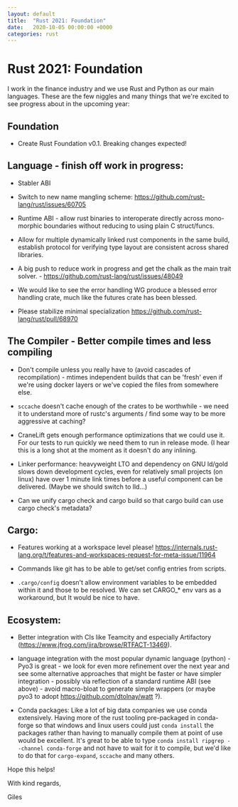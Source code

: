 ```yaml
---
layout: default
title:  "Rust 2021: Foundation"
date:   2020-10-05 00:00:00 +0000
categories: rust
---
```


# Rust 2021: Foundation

I work in the finance industry and we use Rust and Python as our main languages. These are the few niggles and many things that we're excited to see progress about in the upcoming year:

## Foundation

   * Create Rust Foundation v0.1. Breaking changes expected!

## Language - finish off work in progress:

   * Stabler ABI

   * Switch to new name mangling scheme: https://github.com/rust-lang/rust/issues/60705

   * Runtime ABI - allow rust binaries to interoperate directly across mono-morphic boundaries without reducing to using plain C struct/funcs.

   * Allow for multiple dynamically linked rust components in the same build, establish protocol for verifying type layout are consistent across shared libraries.

   * A big push to reduce work in progress and get the chalk as the main trait solver. - https://github.com/rust-lang/rust/issues/48049

   * We would like to see the error handling WG produce a blessed error handling crate, much like the futures crate has been blessed.

   * Please stabilize minimal specialization https://github.com/rust-lang/rust/pull/68970

## The Compiler - Better compile times and less compiling

   * Don't compile unless you really have to (avoid cascades of recompilation) - mtimes independent builds that can be 'fresh' even if we're using docker layers or we've copied the files from somewhere else.

   * `sccache` doesn't cache enough of the crates to be worthwhile - we need it to understand more of rustc's arguments / find some way to be more aggressive at caching?

   * CraneLift gets enough performance optimizations that we could use it. For our tests to run quickly we need them to run in release mode. (I hear this is a long shot at the moment as it doesn't do any inlining.

   * Linker performance: heavyweight LTO and dependency on GNU ld/gold slows down development cycles, even for relatively small projects (on linux) have over 1 minute link times before a useful component can be delivered. (Maybe we should switch to lld...)

   * Can we unify cargo check and cargo build so that cargo build can use cargo check's metadata?
## Cargo:

   * Features working at a workspace level please! https://internals.rust-lang.org/t/features-and-workspaces-request-for-meta-issue/11964

   * Commands like git has to be able to get/set config entries from scripts.

   * `.cargo/config` doesn't allow environment variables to be embedded within it and those to be resolved. We can set CARGO_* env vars as a workaround, but It would be nice to have.

## Ecosystem:

   * Better integration with CIs like Teamcity and especially Artifactory (https://www.jfrog.com/jira/browse/RTFACT-13469).

   * language integration with the most popular dynamic language (python) - Pyo3 is great - we look for even more refinement over the next year and see some alternative approaches that might be faster or have simpler integration - possibly via reflection of a standard runtime ABI (see above) - avoid macro-bloat to generate simple wrappers (or maybe pyo3 to adopt https://github.com/dtolnay/watt ?).

   * Conda packages: Like a lot of big data companies we use conda extensively. Having more of the rust tooling pre-packaged in conda-forge so that windows and linux users could just `conda install` the packages rather than having to manually compile them at point of use would be excellent. It's great to be able to type `conda install ripgrep --channel conda-forge` and not have to wait for it to compile, but we'd like to do that for `cargo-expand`, `sccache` and many others.


Hope this helps!

With kind regards,

Giles